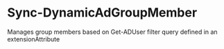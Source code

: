 # Sync-DynamicAdGroupMember
Manages group members based on Get-ADUser filter query defined in an extensionAttribute
